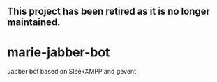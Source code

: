 ## This project has been retired as it is no longer maintained.

# marie-jabber-bot
Jabber bot based on SleekXMPP and gevent


